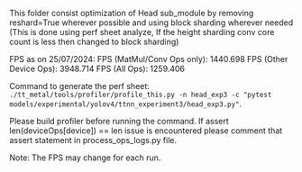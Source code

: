 This folder consist optimization of Head sub_module by removing reshard=True wherever possible and using block sharding wherever needed (This is done using perf sheet analyze, If the height sharding conv core count is less then changed to block sharding)

FPS as on 25/07/2024:
FPS (MatMul/Conv Ops only): 1440.698
FPS (Other Device Ops): 3948.714
FPS (All Ops): 1259.406

Command to generate the perf sheet: `./tt_metal/tools/profiler/profile_this.py -n head_exp3 -c "pytest models/experimental/yolov4/ttnn_experiment3/head_exp3.py"`.

Please build profiler before running the command.
If assert len(deviceOps[device]) == len issue is encountered please comment that assert statement in process_ops_logs.py file.

Note: The FPS may change for each run.
